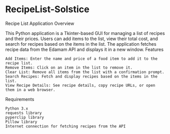 # RecipeList-Solstice
Recipe List Application
Overview

This Python application is a Tkinter-based GUI for managing a list of recipes and their prices. Users can add items to the list, view their total cost, and search for recipes based on the items in the list. The application fetches recipe data from the Edamam API and displays it in a new window.
Features

    Add Items: Enter the name and price of a food item to add it to the recipe list.
    Remove Items: Click on an item in the list to remove it.
    Clear List: Remove all items from the list with a confirmation prompt.
    Search Recipes: Fetch and display recipes based on the items in the list.
    View Recipe Details: See recipe details, copy recipe URLs, or open them in a web browser.

Requirements

    Python 3.x
    requests library
    pyperclip library
    Pillow library
    Internet connection for fetching recipes from the API
